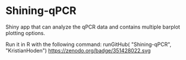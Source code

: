 # Shining-qPCR
Shiny app that can analyze the qPCR data and contains multiple barplot plotting options.

Run it in R with the following command:
runGitHub( "Shining-qPCR", "KristianHoden")
https://zenodo.org/badge/351428022.svg
